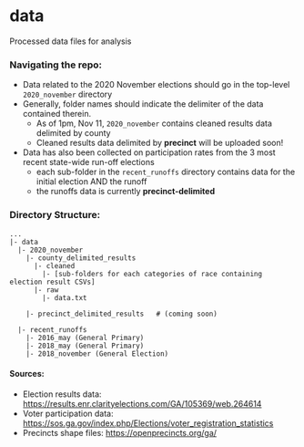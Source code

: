 # data
Processed data files for analysis

### Navigating the repo: 
 
- Data related to the 2020 November elections should go in the top-level `2020_november` directory
- Generally, folder names should indicate the delimiter of the data contained therein.
  - As of 1pm, Nov 11, `2020_november` contains cleaned results data delimited by county 
  - Cleaned results data delimited by **precinct** will be uploaded soon! 
- Data has also been collected on participation rates from the 3 most recent state-wide run-off elections
  - each sub-folder in the `recent_runoffs` directory contains data for the initial election AND the runoff
  - the runoffs data is currently **precinct-delimited**


### Directory Structure:

```
...
|- data
  |- 2020_november
    |- county_delimited_results
      |- cleaned
        |- [sub-folders for each categories of race containing election result CSVs]
      |- raw
        |- data.txt

    |- precinct_delimited_results   # (coming soon)
    
  |- recent_runoffs
    |- 2016_may (General Primary)
    |- 2018_may (General Primary)
    |- 2018_november (General Election)

```

#### Sources:

- Election results data: https://results.enr.clarityelections.com/GA/105369/web.264614 
- Voter participation data: https://sos.ga.gov/index.php/Elections/voter_registration_statistics
- Precincts shape files: https://openprecincts.org/ga/
